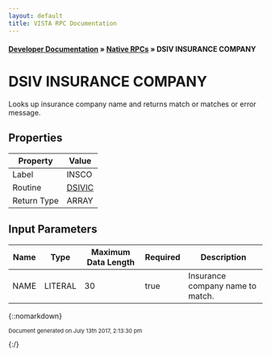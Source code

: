 ```yaml
---
layout: default
title: VISTA RPC Documentation
---
```


#### [Developer Documentation](../index) &#187; [Native RPCs](TableOfContents) &#187; DSIV INSURANCE COMPANY<br/>
# DSIV INSURANCE COMPANY

Looks up insurance company name and returns match or matches or error message.

## Properties

Property | Value
--- | ---
Label | INSCO
Routine | [DSIVIC](http://code.osehra.org/dox/Routine_DSIVIC_source.html)
Return Type | ARRAY


## Input Parameters

Name | Type | Maximum Data Length | Required | Description
--- | --- | --- | --- | ---
NAME | LITERAL | 30 | true | Insurance company name to match.



{::nomarkdown} <br/><p style="font-size: 11px">Document generated on July 13th 2017, 2:13:30 pm</p>{:/}